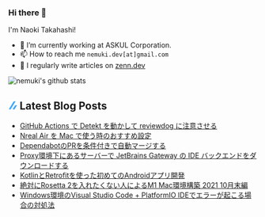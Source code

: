### Hi there 👋

I'm Naoki Takahashi!

- 💼 I’m currently working at ASKUL Corporation.
- 📫 How to reach me `nemuki.dev[at]gmail.com`
- 📝 I regularly write articles on [zenn.dev](https://zenn.dev/nemuki)

![nemuki's github stats](https://github-readme-stats.vercel.app/api?username=nemuki&theme=react)

## ![zenn](./icon/zenn.png) Latest Blog Posts

<!-- BLOG-POST-LIST:START -->
- [GitHub Actions で Detekt を動かして reviewdog に注意させる](https://zenn.dev/nemuki/articles/detekt-reviewdog)
- [Nreal Air を Mac で使う時のおすすめ設定](https://zenn.dev/nemuki/articles/nreal-air-use-mac)
- [DependabotのPRを条件付きで自動マージする](https://zenn.dev/nemuki/articles/dependabot-auto-merge)
- [Proxy環境下にあるサーバーで JetBrains Gateway の IDE バックエンドをダウンロードする](https://zenn.dev/nemuki/articles/jetbrains-gateway-use-with-proxy)
- [KotlinとRetrofitを使った初めてのAndroidアプリ開発](https://zenn.dev/nemuki/articles/my-first-android-app)
- [絶対にRosetta 2を入れたくない人によるM1 Mac環境構築 2021 10月末編](https://zenn.dev/nemuki/articles/m1-mac-environment-without-rosetta)
- [Windows環境のVisual Studio Code + PlatformIO IDEでエラーが起こる場合の対処法](https://zenn.dev/nemuki/articles/6c9a6f8a66d297)
<!-- BLOG-POST-LIST:END -->
